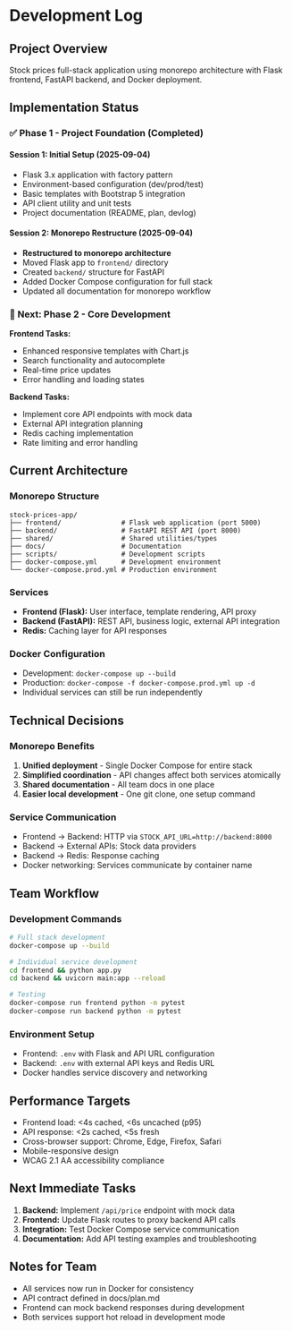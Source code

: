 # Development Log

## Project Overview

Stock prices full-stack application using monorepo architecture with Flask frontend, FastAPI backend, and Docker deployment.

## Implementation Status

### ✅ Phase 1 - Project Foundation (Completed)

#### Session 1: Initial Setup (2025-09-04)
- Flask 3.x application with factory pattern
- Environment-based configuration (dev/prod/test)
- Basic templates with Bootstrap 5 integration
- API client utility and unit tests
- Project documentation (README, plan, devlog)

#### Session 2: Monorepo Restructure (2025-09-04)
- **Restructured to monorepo architecture**
- Moved Flask app to `frontend/` directory
- Created `backend/` structure for FastAPI
- Added Docker Compose configuration for full stack
- Updated all documentation for monorepo workflow

### 🔄 Next: Phase 2 - Core Development
**Frontend Tasks:**
- Enhanced responsive templates with Chart.js
- Search functionality and autocomplete
- Real-time price updates
- Error handling and loading states

**Backend Tasks:**
- Implement core API endpoints with mock data
- External API integration planning
- Redis caching implementation
- Rate limiting and error handling

## Current Architecture

### Monorepo Structure
```
stock-prices-app/
├── frontend/               # Flask web application (port 5000)
├── backend/                # FastAPI REST API (port 8000)
├── shared/                 # Shared utilities/types
├── docs/                   # Documentation
├── scripts/                # Development scripts
├── docker-compose.yml      # Development environment
└── docker-compose.prod.yml # Production environment
```

### Services
- **Frontend (Flask):** User interface, template rendering, API proxy
- **Backend (FastAPI):** REST API, business logic, external API integration
- **Redis:** Caching layer for API responses

### Docker Configuration
- Development: `docker-compose up --build`
- Production: `docker-compose -f docker-compose.prod.yml up -d`
- Individual services can still be run independently

## Technical Decisions

### Monorepo Benefits
1. **Unified deployment** - Single Docker Compose for entire stack
2. **Simplified coordination** - API changes affect both services atomically
3. **Shared documentation** - All team docs in one place
4. **Easier local development** - One git clone, one setup command

### Service Communication
- Frontend → Backend: HTTP via `STOCK_API_URL=http://backend:8000`
- Backend → External APIs: Stock data providers
- Backend → Redis: Response caching
- Docker networking: Services communicate by container name

## Team Workflow

### Development Commands
```bash
# Full stack development
docker-compose up --build

# Individual service development
cd frontend && python app.py
cd backend && uvicorn main:app --reload

# Testing
docker-compose run frontend python -m pytest
docker-compose run backend python -m pytest
```

### Environment Setup
- Frontend: `.env` with Flask and API URL configuration
- Backend: `.env` with external API keys and Redis URL
- Docker handles service discovery and networking

## Performance Targets
- Frontend load: <4s cached, <6s uncached (p95)
- API response: <2s cached, <5s fresh
- Cross-browser support: Chrome, Edge, Firefox, Safari
- Mobile-responsive design
- WCAG 2.1 AA accessibility compliance

## Next Immediate Tasks
1. **Backend:** Implement `/api/price` endpoint with mock data
2. **Frontend:** Update Flask routes to proxy backend API calls
3. **Integration:** Test Docker Compose service communication
4. **Documentation:** Add API testing examples and troubleshooting

## Notes for Team
- All services now run in Docker for consistency
- API contract defined in docs/plan.md
- Frontend can mock backend responses during development
- Both services support hot reload in development mode